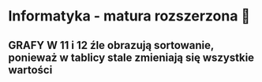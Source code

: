 # Informatyka - matura rozszerzona 🚀

## GRAFY W 11 i 12 źle obrazują sortowanie, ponieważ w tablicy stale zmieniają się wszystkie wartości
